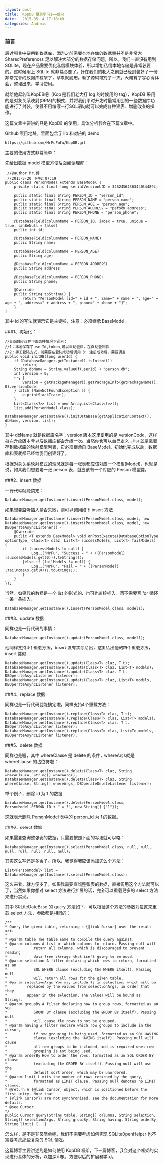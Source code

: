 ```yaml
---
layout: post
title:  KopDB 框架学习1——使用
date:   2015-05-14 17:18:00
categories: Android
---
```


### 前言
最近项目中要用到数据库，因为之前需要本地存储的数据量并不是非常大，SharedPreferences 足以解决大部分的数据存储问题，所以，我们一直没有用到 SQLite。现在产品需要优化私信模块体验，所以增加私信本地存储是非常必要的。这时候用上 SQLite 就非常必要了。好在我们的老大之前就已经封装好了一份非常完善的数据库框架了，拿来就能用。看了源码研究了一天，大概有了写心得体会，整理出来，学习使用。

就给他起名叫KopDB吧（Kop 是我们老大打 log 的时候用的 tag），KopDB 采用的是对象关系映射(ORM)的模式，并将我们平时开发时最常用到的一些数据库功能进行了封装，使得不用编写一行SQL语句就可以完成各种建表、増删改查的操作。

这篇文章主要讲的只是 KopDB 的使用，具体分析我会在下篇文章中。

Github 项目地址，里面包含了 lib 和对应的 demo

	https://github.com/MrFuFuFu/KopDB.git

主要的使用方式非常简单：

先给出数据 model 模型方便后面阅读理解：

```
 //@author Mr.傅
 //2015-5-20 下午2:07:19
public class PersonModel extends BaseModel {
	private static final long serialVersionUID = 3462436436344054489L;

    public static final String PERSON_ID = "person_id";
    public static final String PERSON_NAME = "person_name";
	public static final String PERSON_AGE = "person_age";
	public static final String PERSON_ADDRESS = "person_address";
	public static final String PERSON_PHONE = "person_phone";
	
	@DatabaseField(columnName = PERSON_ID, index = true, unique = true, canBeNull = false)
	public int id;
	
	@DatabaseField(columnName = PERSON_NAME)
	public String name;
	
	@DatabaseField(columnName = PERSON_AGE)
	public String age;
	
	@DatabaseField(columnName = PERSON_ADDRESS)
	public String address;
	
	@DatabaseField(columnName = PERSON_PHONE)
	public String phone;

	@Override
	public String toString() {
		return "PersonModel [id=" + id + ", name=" + name + ", age=" + age + ", address=" + address + ", phone=" + phone + "]";
	}
}
```
其中 id 的写法就表示它是主键啦，注意：必须继承 BaseModel 。

###1、初始化：

```
//此函数应该在下面两种情况下调用： 
//1：本地保存了userId,token,可以自动登陆，在自动登陆前
//2：手工登陆方式，则需要在登陆成功后调用 3: 注册成功后，需要调用 
public void initDB(long userId) {
	if (DatabaseManager.getInstance().isInited())
		return;
	String dbName = String.valueOf(userId) + "person.db";
	int version = 0;
	try {
		version = getPackageManager().getPackageInfo(getPackageName(), 0).versionCode;
	} catch (NameNotFoundException e) {
		e.printStackTrace();
	}
	List<Class<?>> list = new ArrayList<Class<?>>();
	list.add(PersonModel.class);
	DatabaseManager.getInstance().initDataBase(getApplicationContext(), dbName, version, list);
}
```

其中 dbName 就是数据库名字；version 版本这里使用的是 versionCode，这样每次升级版本号以后数据库都会升级一次。当然你也可以自己定义；list 就是需要存到数据库的映射模型列表，它必须继承自 BaseModel。初始化完成以后，数据库和表就都已经给我们创建好了。


根据对象关系映射模式的理念就是每一张表都应该对应一个模型(Model)，也就是说，如果我们想要建一张 person 表，就应该有一个对应的 Person 模型类。

###2、insert 数据

一行代码就能搞定：

```
DatabaseManager.getInstance().insert(PersonModel.class, model);
```

如果想要监听插入是否失败，则可以调用如下 insert 方法

```
DatabaseManager.getInstance().insert(PersonModel.class, model, new DatabaseManager.getInstance().insert(PersonModel.class, model, new DBOperateAsyncListener() {
	@Override
	public <T extends BaseModel> void onPostExecute(DatabaseOptionType optionType, Class<T> claz, List<T> successModels, List<T> failModels) {
		if (successModels != null) {
			Log.i("MrFu", "Success = " + ((PersonModel)(successModels.get(0))).toString());
		}else if (failModels != null) {
			Log.i("MrFu", "Fail = " + ((PersonModel)(failModels.get(0))).toString());
		}
	}
});
```
当然，如果我的数据是一个 list 的形式的，也可也直接插入，而不需要写 for 循环一条一条插入，

```
DatabaseManager.getInstance().insert(PersonModel.class, models);
```
###3、update 数据

同样也是一行代码的事情：

```
DatabaseManager.getInstance().update(PersonModel.class, model1);
```
他同样支持4个重载方法，insert 没有实际给出，这里给出他的四个重载方法，insert 类似

```
DatabaseManager.getInstance().update(Class<T> claz, T t);
DatabaseManager.getInstance().update(Class<T> claz, List<T> models);
DatabaseManager.getInstance().update(Class<T> claz, T t, DBOperateAsyncListener listener);
DatabaseManager.getInstance().update(Class<T> claz, List<T> models, DBOperateAsyncListener listener);
```
###4、replace 数据

同样也是一行代码就能搞定啦，同样支持4个重载方法：

```
DatabaseManager.getInstance().replace(Class<T> claz, T t);
DatabaseManager.getInstance().replace(Class<T> claz, List<T> models);
DatabaseManager.getInstance().replace(Class<T> claz, T t, DBOperateAsyncListener listener);
DatabaseManager.getInstance().replace(Class<T> claz, List<T> models, DBOperateAsyncListener listener);
```
###5、delete 数据

同样也是喔，其中 whereClause 是 delete 的条件，whereArgs就是 whereClause 的占位符啦：

```
DatabaseManager.getInstance().delete(Class<T> claz, String whereClause, String[] whereArgs);
DatabaseManager.getInstance().delete(Class<T> claz, String whereClause, String[] whereArgs, DBOperateDeleteListener listener);
```
举个例子，删除 id 为 1 的数据

```
DatabaseManager.getInstance().delete(PersonModel.class, PersonModel.PERSON_ID + " = ?", new String[] {"1"});
```
这就表示删除 PersonModel 表中的 person_id 为 1 的数据。

###6、select 数据

如果需要查询整张表的数据，只需要按照下面的写法就可以咯：

```
DatabaseManager.getInstance().select(PersonModel.class, null, null, null, null, null, null, null);
```
其实这么写还是多余了。所以，我觉得我应该添加这么个方法：

```
List<PersonModel> list = DatabaseManager.getInstance().select(PersonModel.class);
```
这么来看，就方便多了，如果我需要查询整张表的数据，直接调用这个方法就可以了，当然如果你想对 select 方法进行扩展的话，完全可以重载更多的 select 方法来进行实现。

其中 SQLiteDateBase 的 query 方法如下，可以根据这个方法的参数对应这来重载 select 方法，参数都是相同的：

```
/**
* Query the given table, returning a {@link Cursor} over the result set.
*
* @param table The table name to compile the query against.
* @param columns A list of which columns to return. Passing null will
*            return all columns, which is discouraged to prevent reading
*            data from storage that isn't going to be used.
* @param selection A filter declaring which rows to return, formatted as an
*            SQL WHERE clause (excluding the WHERE itself). Passing null
*            will return all rows for the given table.
* @param selectionArgs You may include ?s in selection, which will be
*         replaced by the values from selectionArgs, in order that they
*         appear in the selection. The values will be bound as Strings.
* @param groupBy A filter declaring how to group rows, formatted as an SQL
*            GROUP BY clause (excluding the GROUP BY itself). Passing null
*            will cause the rows to not be grouped.
* @param having A filter declare which row groups to include in the cursor,
*            if row grouping is being used, formatted as an SQL HAVING
*            clause (excluding the HAVING itself). Passing null will cause
*            all row groups to be included, and is required when row
*            grouping is not being used.
* @param orderBy How to order the rows, formatted as an SQL ORDER BY clause
*            (excluding the ORDER BY itself). Passing null will use the
*            default sort order, which may be unordered.
* @param limit Limits the number of rows returned by the query,
*            formatted as LIMIT clause. Passing null denotes no LIMIT clause.
* @return A {@link Cursor} object, which is positioned before the first entry. Note that
* {@link Cursor}s are not synchronized, see the documentation for more details.
* @see Cursor
*/
public Cursor query(String table, String[] columns, String selection, String[] selectionArgs, String groupBy, String having, String orderBy, String limit) {...}
```

怎么样，是不是非常简单呢，我们不需要考虑如何实现 SQLiteOpenHelper 也不需要考虑那些复杂的 SQL 情况。

这篇博客主要讲述的是如何使用 KopDB 框架，下一篇博客，我会对这个框架的实现进行具体的分析，以加深印象，方便以后的扩展和学习。







